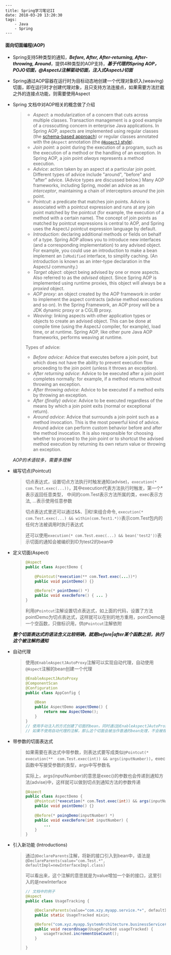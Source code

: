 ```
---
title: Spring学习笔记II
date: 2018-03-20 13:20:30
tags:
    - Java
    - Spring
---
```



#### 面向切面编程(AOP)

* Spring支持5种类型的通知，**_Before, After, After-returning, After-throwing, Around_**，提供4种类型的AOP支持，**_基于代理的Spring AOP， POJO切面，@AspectJ注解驱动切面，注入式AspectJ切面_**


* Spring通过AOP容器在运行时为目标动态地创建一个代理对象织入(weaving)切面，即在运行时才创建代理对象，且只支持方法连接点，如果需要方法拦截之外的连接点功能，则需要使用Aspect


* Spring 文档中对AOP相关的概念做了介绍

  > - *Aspect*: a modularization of a concern that cuts across multiple classes. Transaction management is a good example of a crosscutting concern in enterprise Java applications. In Spring AOP, aspects are implemented using regular classes (the [schema-based approach](https://docs.spring.io/spring/docs/5.0.9.RELEASE/spring-framework-reference/core.html#aop-schema)) or regular classes annotated with the `@Aspect` annotation (the [`@AspectJ` style](https://docs.spring.io/spring/docs/5.0.9.RELEASE/spring-framework-reference/core.html#aop-ataspectj)).
  > - *Join point*: a point during the execution of a program, such as the execution of a method or the handling of an exception. In Spring AOP, a join point *always* represents a method execution.
  > - *Advice*: action taken by an aspect at a particular join point. Different types of advice include "around", "before" and "after" advice. (Advice types are discussed below.) Many AOP frameworks, including Spring, model an advice as an *interceptor*, maintaining a chain of interceptors *around* the join point.
  > - *Pointcut*: a predicate that matches join points. Advice is associated with a pointcut expression and runs at any join point matched by the pointcut (for example, the execution of a method with a certain name). The concept of join points as matched by pointcut expressions is central to AOP, and Spring uses the AspectJ pointcut expression language by default.
  > - *Introduction*: declaring additional methods or fields on behalf of a type. Spring AOP allows you to introduce new interfaces (and a corresponding implementation) to any advised object. For example, you could use an introduction to make a bean implement an `IsModified` interface, to simplify caching. (An introduction is known as an inter-type declaration in the AspectJ community.)
  > - *Target object*: object being advised by one or more aspects. Also referred to as the *advised* object. Since Spring AOP is implemented using runtime proxies, this object will always be a *proxied* object.
  > - *AOP proxy*: an object created by the AOP framework in order to implement the aspect contracts (advise method executions and so on). In the Spring Framework, an AOP proxy will be a JDK dynamic proxy or a CGLIB proxy.
  > - *Weaving*: linking aspects with other application types or objects to create an advised object. This can be done at compile time (using the AspectJ compiler, for example), load time, or at runtime. Spring AOP, like other pure Java AOP frameworks, performs weaving at runtime.
  >
  > Types of advice:
  >
  > - *Before advice*: Advice that executes before a join point, but which does not have the ability to prevent execution flow proceeding to the join point (unless it throws an exception).
  > - *After returning advice*: Advice to be executed after a join point completes normally: for example, if a method returns without throwing an exception.
  > - *After throwing advice*: Advice to be executed if a method exits by throwing an exception.
  > - *After (finally) advice*: Advice to be executed regardless of the means by which a join point exits (normal or exceptional return).
  > - *Around advice*: Advice that surrounds a join point such as a method invocation. This is the most powerful kind of advice. Around advice can perform custom behavior before and after the method invocation. It is also responsible for choosing whether to proceed to the join point or to shortcut the advised method execution by returning its own return value or throwing an exception.

  _AOP的术语较多，需要多理解_


* 编写切点(Pointcut)

  > 切点表达式，设置切点方法执行时触发通知(advise)，`execution(* com.Test.exec(...))`，其中execution代表方法执行时触发，第一个*表示返回任意类型， 中间的com.Test表示方法所属的类，exec表示方法, ...表示使用任意参数
  >
  > 切点表达式里还可以通过&&、||和!来组合命令, `execution(* com.Test.exec(...) && within(com.Test1.*))`表示com.Test包内的任何方法被调用时执行表达式
  >
  > 还可以使用`execution(* com.Test.exec(...) && bean('test2'))`表示切面的通知会被编织到ID为test2的bean中


* 定义切面(Aspect)

  > ```java
  > @Aspect
  > public class AspectDemo {
  >     
  >     @Pointcut(*execution(** com.Text.exec(...))*)
  >     public void pointDemo() {}
  >     
  >     @Before(* pointDemo() *)
  >     public void execBefore() { ... }
  > }
  > ```
  >
  > 利用`@Pointcut`注解设置切点表达式，如上面的代码，设置了方法pointDemo为切点表达式，这样就可以在别的地方重用，pointDemo是一个空函数，只做标识用，供`@Pointcut`注解依附

  **_整个切面表达式的语法含义比较明确，就是before|after某个函数之前，执行这个被注解的通知_**

* 自动代理

  > 使用`@EnableAspectJAutoProxy`注解可以实现自动代理，自动使用`@Aspect`注解的bean创建一个代理
  >
  > ```java
  > @EnableAspectJAutoProxy
  > @ComponentScan
  > @Configuration
  > public class AppConfig {
  >     
  >     @Bean
  >     public AspectDemo aspectDemo() {
  >         return new AspectDemo();
  >     }
  > }
  > // 使用手动注入的方式创建了切面的bean，同时通过@EnableAspectJAutoProxy注解启动自动代理
  > // 如果不使用自动代理的注解，那么这个切面会被当作普通的bean处理，不会被视为切面
  > ```



* 带参数的切面表达式

  > 如果需要在表达式中带参数，则表达式要写成类似`@Pointcut(* execution(**  com.Test.exec(int)) && args(inputNumber))`，exec函数中写接受参数的类型，args中写参数名
  >
  > 实际上，args(inputNumber)的意思是exec()的参数也会传递到通知方法(advise)中，这样就可以做到切点到通知方法的参数传递
  >
  > ```java
  > @Aspect
  > public class AspectDemo {
  >     @Pointcut(*execution(* com.Test.exec(int)) && args(inputNumber) *)
  >     public void pointDemo() {}
  >     
  >     @Before(* poingDemo(inputNumber) *)
  >     public void execBefore(int inputNumber) {
  >         ...
  >     }
  > }
  > ```



* 引入新功能 (Introductions)

  > 通过`@DeclareParents`注解，将新的接口引入到bean中，语法是`@DeclareParents(value="com.Test.*", defaultImpl=newInterfaceImpl.class)`
  >
  > 可以看出来，这个注解的意思就是为value增加一个新的接口，这里引入的是newInterface
  >
  > ```java
  > // 文档中的例子
  > @Aspect
  > public class UsageTracking {
  > 
  >     @DeclareParents(value="com.xzy.myapp.service.*+", defaultImpl=DefaultUsageTracked.class)
  >     public static UsageTracked mixin;
  > 
  >     @Before("com.xyz.myapp.SystemArchitecture.businessService() && this(usageTracked)")
  >     public void recordUsage(UsageTracked usageTracked) {
  >         usageTracked.incrementUseCount();
  >     }
  > 
  > }
  > ```
